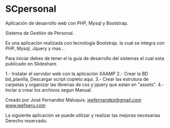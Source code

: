 # SCpersonal
Aplicación de desarrollo web con PHP, Mysql  y Bootstrap.

Sistema de Gestión de Personal.

Es una aplicación realizada con tecnología Bootstrap. la cual se integra con PHP, Mysql, Jquery y mas...

Para iniciar debes de tener el la guia de desarrollo del sistemas el cual esta publicado en Slideshare.

1.- Instalar el servidor web con la aplicación XAAMP
2.- Crear la BD bd_planilla, Descargar script copleto aqui.
3.- Crear las estrutura de carpetas y organizar las librerias de css y jquery que estan en "assets".
4.- Inciar a crear los archivos segun Manual.


Creado por José Fernandez Maluquis.
jeefernandez@gmail.com
www.jeefperu.com

La siguiente aplicación se puede utilizar y realizar las mejoras necesarias
Derecho reservado.
